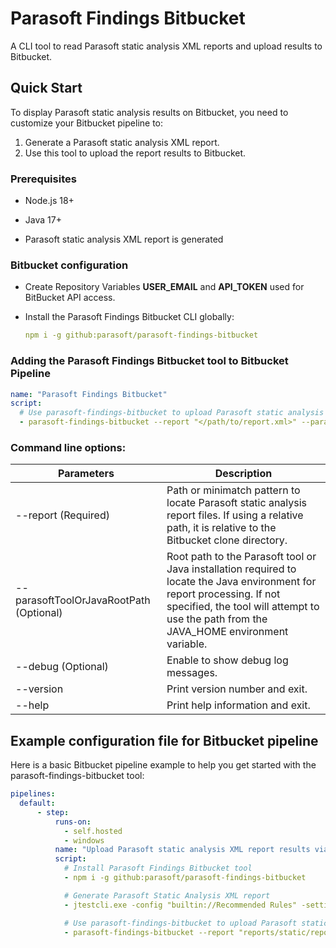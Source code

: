 # Parasoft Findings Bitbucket
A CLI tool to read Parasoft static analysis XML reports and upload results to Bitbucket.

## Quick Start
To display Parasoft static analysis results on Bitbucket, you need to customize your Bitbucket pipeline to:
  1. Generate a Parasoft static analysis XML report.
  2. Use this tool to upload the report results to Bitbucket.

### Prerequisites
- Node.js 18+

- Java 17+

- Parasoft static analysis XML report is generated

### Bitbucket configuration
- Create Repository Variables **USER_EMAIL** and **API_TOKEN** used for BitBucket API access.

- Install the Parasoft Findings Bitbucket CLI globally:
    ```yaml
    npm i -g github:parasoft/parasoft-findings-bitbucket
    ```

### Adding the Parasoft Findings Bitbucket tool to Bitbucket Pipeline
```yaml
name: "Parasoft Findings Bitbucket"
script:
  # Use parasoft-findings-bitbucket to upload Parasoft static analysis XML report results to Bitbucket
  - parasoft-findings-bitbucket --report "</path/to/report.xml>" --parasoftToolOrJavaRootPath "<path/to/parasoftTool>" --debug
```

### Command line options:

| Parameters                              | Description                                                                                                                                                                                                         |
|-----------------------------------------|---------------------------------------------------------------------------------------------------------------------------------------------------------------------------------------------------------------------|
| --report (Required)                     | Path or minimatch pattern to locate Parasoft static analysis report files. If using a relative path, it is relative to the Bitbucket clone directory.                                                               |
| --parasoftToolOrJavaRootPath (Optional) | Root path to the Parasoft tool or Java installation required to locate the Java environment for report processing. If not specified, the tool will attempt to use the path from the JAVA_HOME environment variable. |
| --debug (Optional)                      | Enable to show debug log messages.                                                                                                                                                                                  |
| --version                               | Print version number and exit.                                                                                                                                                                                      |
| --help                                  | Print help information and exit.                                                                                                                                                                                    |

## Example configuration file for Bitbucket pipeline
Here is a basic Bitbucket pipeline example to help you get started with the parasoft-findings-bitbucket tool:

```yaml
pipelines:
  default:
      - step:
          runs-on:
            - self.hosted
            - windows
          name: "Upload Parasoft static analysis XML report results via Parasoft Findings Bitbucket"
          script:
            # Install Parasoft Findings Bitbucket tool
            - npm i -g github:parasoft/parasoft-findings-bitbucket

            # Generate Parasoft Static Analysis XML report
            - jtestcli.exe -config "builtin://Recommended Rules" -settings "localsettings.properties" -data "demo.data.json" -report "reports/static/report.xml"

            # Use parasoft-findings-bitbucket to upload Parasoft static analysis XML report results to Bitbucket
            - parasoft-findings-bitbucket --report "reports/static/report.xml" --parasoftToolOrJavaRootPath "C:/Java/jdk-17" --debug
```